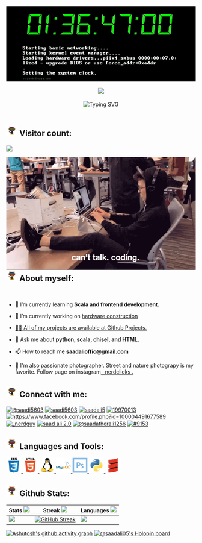 <img src='https://github.com/saadali05/gif_for_github/blob/main/335f6d0c74c29626008bae58feb98808.gif' height="200" width="1000"/>

<a href="https://linkedin.com/in/saadali5" target="_blank">
<p align="center">
  <img src="https://capsule-render.vercel.app/api?type=waving&color=gradient&text=Hi👋%20Saad%20Ather%20Ali%20Here&fontSize=30&height=120&width=100%&section=header"/>
</p></a>

<div align='center'>
<a href="https://github.com/samadpls/Islamic-qoutes"><img  align="center" src="https://readme-typing-svg.demolab.com?font=Fira+Code&size=16&pause=1000&color=F7F7F7&width=470&lines=SOFTWARE+ENGINEER+%7C+PYTHON+%7C+CHISEL+%7C+HTML+%26+CSS+%7C" alt="Typing SVG" />
</a></div><br>

<h2 align="left"> <img src='https://github.com/samadpls/samadpls/blob/main/.github/workflows/cartoon1.gif' height=30/> Visitor count: </h2> 

<p> <img src="https://profile-counter.glitch.me/saadali05/count.svg" align="center"/> </p>

 <a>
<img align='right' src='https://github.com/saadali05/gif_for_github/blob/main/coding.gif' widht=100 height=300 alt='Saad_Gifs'></a>


<h2 align="left"><img src='https://github.com/saadali05/gif_for_github/blob/main/daftpunktocat-guy.gif' height="30"> About myself:</h2><br>

<p align='left'>

* 🌱 I’m currently learning **Scala and frontend development.**
  
* 🔭 I’m currently working on <a href='https://github.com/saadali05/CHISEL-LABS'>hardware construction

* 👨‍💻 All of my projects are available at <a href = "https://github.com/saadali05?tab=repositories" > Github Projects. </a>

* 💬 Ask me about **python, scala, chisel, and HTML.**

* 📫 How to reach me **saadalioffic@gmail.com**

* 📸 I'm also passionate photographer. Street and nature photograpy is my favorite. Follow page on instagram<a href="https://www.instagram.com/_nerdclicks/" target="blank"> _nerdclicks . </a> 
</p>

<h2 align="left"><img src='https://github.com/saadali05/gif_for_github/blob/main/daftpunktocat-guy.gif' height=30/> Connect with me:</h2>
<p align="left">
<a href="https://dev.to/@saadi5603" target="blank"><img align="center" src="https://raw.githubusercontent.com/rahuldkjain/github-profile-readme-generator/master/src/images/icons/Social/devto.svg" alt="@saadi5603" height="30" width="40" /></a>
<a href="https://twitter.com/saadi5603" target="blank"><img align="center" src="https://raw.githubusercontent.com/rahuldkjain/github-profile-readme-generator/master/src/images/icons/Social/twitter.svg" alt="saadi5603" height="30" width="40" /></a>
<a href="https://linkedin.com/in/saadali5" target="blank"><img align="center" src="https://raw.githubusercontent.com/rahuldkjain/github-profile-readme-generator/master/src/images/icons/Social/linked-in-alt.svg" alt="saadali5" height="30" width="40" /></a>
<a href="https://stackoverflow.com/users/19970013" target="blank"><img align="center" src="https://raw.githubusercontent.com/rahuldkjain/github-profile-readme-generator/master/src/images/icons/Social/stack-overflow.svg" alt="19970013" height="30" width="40" /></a>
<a href="https://www.facebook.com/people/Saad-Ali/100004491677589/" target="blank"><img align="center" src="https://raw.githubusercontent.com/rahuldkjain/github-profile-readme-generator/master/src/images/icons/Social/facebook.svg" alt="https://www.facebook.com/profile.php?id=100004491677589" height="30" width="40" /></a>
<a href="https://instagram.com/_nerdguy" target="blank"><img align="center" src="https://raw.githubusercontent.com/rahuldkjain/github-profile-readme-generator/master/src/images/icons/Social/instagram.svg" alt="_nerdguy" height="30" width="40" /></a>
<a href="https://www.youtube.com/channel/UC3p7SV8KwL18fOTiAyqG3xw" target="blank"><img align="center" src="https://raw.githubusercontent.com/rahuldkjain/github-profile-readme-generator/master/src/images/icons/Social/youtube.svg" alt="saad ali 2.0" height="30" width="40" /></a>
<a href="https://www.hackerrank.com/@saadatherali1256" target="blank"><img align="center" src="https://raw.githubusercontent.com/rahuldkjain/github-profile-readme-generator/master/src/images/icons/Social/hackerrank.svg" alt="@saadatherali1256" height="30" width="40" /></a>
<a href="https://discord.gg/AVUCvJx9" target="blank"><img align="center" src="https://raw.githubusercontent.com/rahuldkjain/github-profile-readme-generator/master/src/images/icons/Social/discord.svg" alt="#9153" height="30" width="40" /></a>
</p>


<h2 align="left"><img src='https://github.com/saadali05/gif_for_github/blob/main/daftpunktocat-guy.gif' height=30/> Languages and Tools:</h2>
<p align="left"> <a href="https://www.w3schools.com/css/" target="_blank" rel="noreferrer"> <img src="https://raw.githubusercontent.com/devicons/devicon/master/icons/css3/css3-original-wordmark.svg" alt="css3" width="40" height="40"/> </a> <a href="https://www.w3.org/html/" target="_blank" rel="noreferrer"> <img src="https://raw.githubusercontent.com/devicons/devicon/master/icons/html5/html5-original-wordmark.svg" alt="html5" width="40" height="40"/> </a> <a href="https://www.linux.org/" target="_blank" rel="noreferrer"> <img src="https://raw.githubusercontent.com/devicons/devicon/master/icons/linux/linux-original.svg" alt="linux" width="40" height="40"/> </a> <a href="https://www.mysql.com/" target="_blank" rel="noreferrer"> <img src="https://raw.githubusercontent.com/devicons/devicon/master/icons/mysql/mysql-original-wordmark.svg" alt="mysql" width="40" height="40"/> </a> <a href="https://www.photoshop.com/en" target="_blank" rel="noreferrer"> <img src="https://raw.githubusercontent.com/devicons/devicon/master/icons/photoshop/photoshop-line.svg" alt="photoshop" width="40" height="40"/> </a> <a href="https://www.python.org" target="_blank" rel="noreferrer"> <img src="https://raw.githubusercontent.com/devicons/devicon/master/icons/python/python-original.svg" alt="python" width="40" height="40"/> </a> <a href="https://www.scala-lang.org" target="_blank" rel="noreferrer"> <img src="https://raw.githubusercontent.com/devicons/devicon/master/icons/scala/scala-original.svg" alt="scala" width="40" height="40"/> </a> </p>

<h2 align="left"> <img src='https://github.com/saadali05/gif_for_github/blob/main/daftpunktocat-guy.gif' height=30/> Github Stats: </h2> 

|Stats <img src='.github/workflows/cartoon1.gif' height=20/>|Streak <img src='.github/workflows/cartoon1.gif' height=20/>|Languages <img src='.github/workflows/cartoon1.gif' height=20/>
|---|---|---|
|[![](http://github-profile-summary-cards.vercel.app/api/cards/stats?username=saadali05&theme=gruvbox)](https://github.com/saadali05/)|[![GitHub Streak](https://streak-stats.demolab.com?user=saadali05&theme=gruvbox&hide_border=true&border_radius=32&date_format=j%20M%5B%20Y%5D&ring=888888)](https://github.com/saadali05/)|[![](http://github-profile-summary-cards.vercel.app/api/cards/repos-per-language?username=saadali05&theme=gruvbox)](https://github.com/saadali05/)|



[![Ashutosh's github activity graph](https://activity-graph.herokuapp.com/graph?username=saadali05&bg_color=000000&color=f7f7f7&line=af3208&point=ffffff&area=true&hide_border=true)](https://github.com/ashutosh00710/github-readme-activity-graph)
[![@saadali05's Holopin board](https://holopin.me/saadali05)](https://holopin.io/@saadali05)
